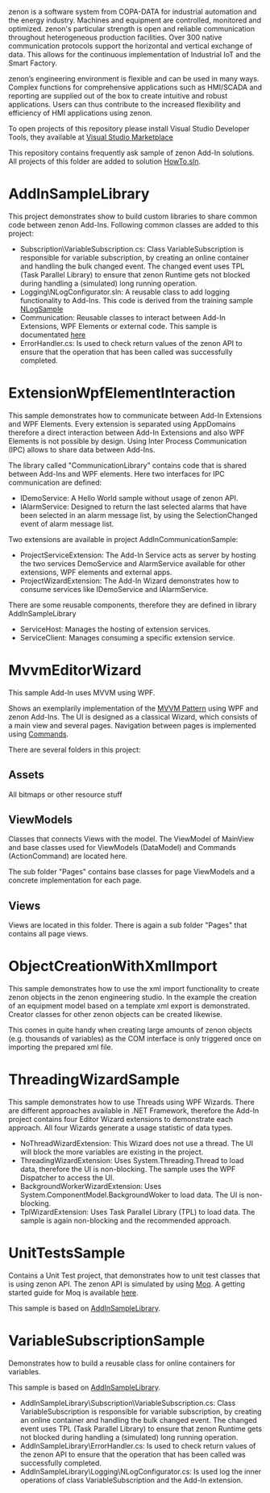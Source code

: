 zenon is a software system from COPA-DATA for industrial automation and the energy industry. Machines and equipment are controlled, monitored and optimized. zenon's particular strength is open and reliable communication throughout heterogeneous production facilities. Over 300 native communication protocols support the horizontal and vertical exchange of data. This allows for the continuous implementation of Industrial IoT and the Smart Factory.

zenon’s engineering environment is flexible and can be used in many ways. Complex functions for comprehensive applications such as HMI/SCADA and reporting are supplied out of the box to create intuitive and robust applications. Users can thus contribute to the increased flexibility and efficiency of HMI applications using zenon.

To open projects of this repository please install Visual Studio Developer Tools, they available at [Visual Studio Marketplace](https://marketplace.visualstudio.com/items?itemName=vs-publisher-1463468.COPA-DATASCADAAdd-InDeveloperToolsforVS) 

This repository contains frequently ask sample of zenon Add-In solutions. All projects of this folder are added to solution [HowTo.sln](HowTo.sln).

# AddInSampleLibrary
<a name="AddInSampleLibrary"></a>
This project demonstrates show to build custom libraries to share common code between zenon Add-Ins. Following common classes are added to this project:

* Subscription\VariableSubscription.cs: Class VariableSubscription is responsible for variable subscription, by creating an online container and handling the bulk changed event. The changed event uses TPL (Task Parallel Library) to ensure that zenon Runtime gets not blocked during handling a (simulated) long running operation.
* Logging\NLogConfigurator.sln: A reusable class to add logging functionality to Add-Ins. This code is derived from the training sample [NLogSample](#NLogSample)
* Communication: Reusable classes to interact between Add-In Extensions, WPF Elements or external code. This sample is documentated [here](#ExtensionWpfElementInteraction)
* ErrorHandler.cs: Is used to check return values of the zenon API to ensure that the operation that has been called was successfully completed.

# ExtensionWpfElementInteraction
<a name="ExtensionWpfElementInteraction"></a>
This sample demonstrates how to communicate between Add-In Extensions and WPF Elements. Every extension is separated using AppDomains therefore a direct interaction between Add-In Extensions and also WPF Elements is not possible by design. Using Inter Process Communication (IPC) allows to
share data between Add-Ins.

The library called "CommunicationLibrary" contains code that is shared between Add-Ins and WPF elements. Here two interfaces for IPC communication are defined:
* IDemoService: A Hello World sample without usage of zenon API.
* IAlarmService: Designed to return the last selected alarms that have been selected in an alarm message list, by using the SelectionChanged event of alarm message list.


Two extensions are available in project AddInCommunicationSample:
* ProjectServiceExtension: The Add-In Service acts as server by hosting the two services DemoService and AlarmService available for other extensions, WPF elements and external apps.
* ProjectWizardExtension: The Add-In Wizard demonstrates how to consume services like IDemoService and IAlarmService.


There are some reusable components, therefore they are defined in library AddInSampleLibrary
* ServiceHost: Manages the hosting of extension services.
* ServiceClient: Manages consuming a specific extension service.

# MvvmEditorWizard
This sample Add-In uses MVVM using WPF.

Shows an exemplarily implementation of the [MVVM Pattern](https://en.wikipedia.org/wiki/Model%E2%80%93view%E2%80%93viewmodel) using WPF and zenon Add-Ins. The UI is designed as a classical Wizard, which consists of a main view and several pages. Navigation between pages is implemented using [Commands](https://www.codeproject.com/Articles/25445/WPF-Command-Pattern-Applied). 

There are several folders in this project:

## Assets

All bitmaps or other resource stuff

## ViewModels
Classes that connects Views with the model. The ViewModel of MainView and base classes used for ViewModels (DataModel) and Commands (ActionCommand) are located here.

The sub folder "Pages" contains base classes for page ViewModels and a concrete implementation for each page.

## Views
Views are located in this folder. There is again a sub folder "Pages" that contains all page views.

# ObjectCreationWithXmlImport
This sample demonstrates how to use the xml import functionality to create zenon objects in the zenon engineering studio. In the example the creation of an equipment model based on a template xml export is demonstrated. Creator classes for other zenon objects can be created likewise.

This comes in quite handy when creating large amounts of zenon objects (e.g. thousands of variables) as the COM interface is only triggered once on importing the prepared xml file.

# ThreadingWizardSample
This sample demonstrates how to use Threads using WPF Wizards. There are different approaches available in .NET Framework, therefore the Add-In project contains four Editor Wizard extensions to demonstrate each approach. All four Wizards generate a usage statistic of data types.

* NoThreadWizardExtension: This Wizard does not use a thread. The UI will block the more variables are existing in the project.
* ThreadingWizardExtension: Uses System.Threading.Thread to load data, therefore the UI is non-blocking. The sample uses the WPF Dispatcher to access the UI.
* BackgroundWorkerWizardExtension: Uses System.ComponentModel.BackgroundWoker to load data. The UI is non-blocking. 
* TplWizardExtension: Uses Task Parallel Library (TPL) to load data. The sample is again non-blocking and the recommended approach.


# UnitTestsSample
Contains a Unit Test project, that demonstrates how to unit test classes that is using zenon API. The zenon API is simulated by using [Moq](https://github.com/moq/moq). A getting started guide for Moq is available [here](https://github.com/Moq/moq4/wiki/Quickstart). 

This sample is based on [AddInSampleLibrary](#AddInSampleLibrary).


# VariableSubscriptionSample
Demonstrates how to build a reusable class for online containers for variables.

This sample is based on [AddInSampleLibrary](#AddInSampleLibrary).

* AddInSampleLibrary\Subscription\VariableSubscription.cs: Class VariableSubscription is responsible for variable subscription, by creating an online container and handling the bulk changed event. The changed event uses TPL (Task Parallel Library) to ensure that zenon Runtime gets not blocked during handling a (simulated) long running operation.
* AddInSampleLibrary\ErrorHandler.cs: Is used to check return values of the zenon API to ensure that the operation that has been called was successfully completed.
* AddInSampleLibrary\Logging\NLogConfigurator.cs: Is used log the inner operations of class VariableSubscription and the Add-In extension.

